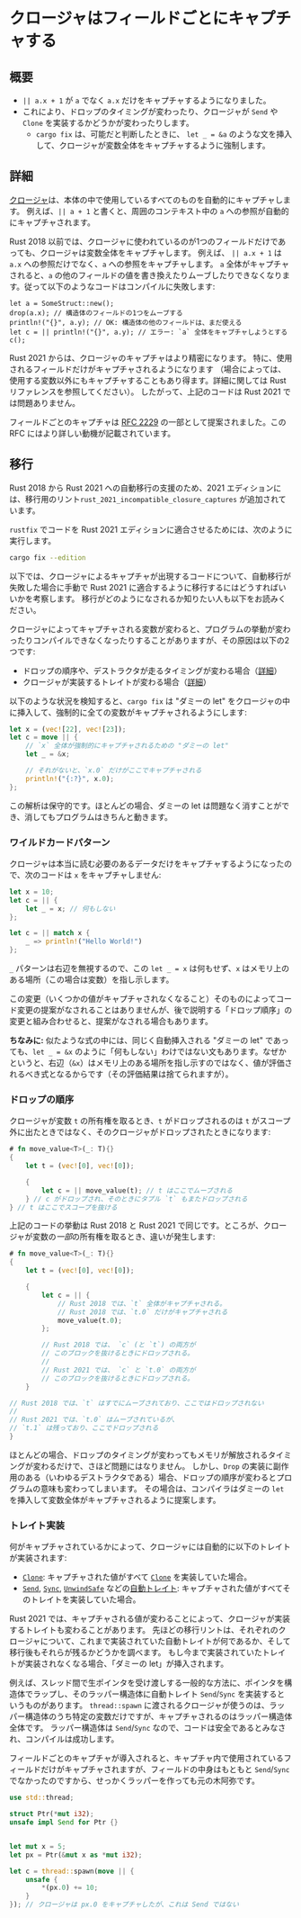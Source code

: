 <!--
# Disjoint capture in closures
-->

# クロージャはフィールドごとにキャプチャする <!-- 代案: クロージャのフィールドごとのキャプチャ、クロージャの非交差キャプチャ、クロージャの素(集合)キャプチャ -->

<!--
## Summary
-->

## 概要

<!--
- `|| a.x + 1` now captures only `a.x` instead of `a`.
- This can cause things to be dropped at different times or affect whether closures implement traits like `Send` or `Clone`.
  - If possible changes are detected, `cargo fix` will insert statements like `let _ = &a` to force a closure to capture the entire variable.
-->

- `|| a.x + 1` が `a` でなく `a.x` だけをキャプチャするようになりました。
- これにより、ドロップのタイミングが変わったり、クロージャが `Send` や `Clone` を実装するかどうかが変わったりします。
  - `cargo fix` は、可能だと判断したときに、 `let _ = &a` のような文を挿入して、クロージャが変数全体をキャプチャするように強制します。

<!--
## Details
-->

## 詳細

<!--
[Closures](https://doc.rust-lang.org/book/ch13-01-closures.html)
automatically capture anything that you refer to from within their body.
For example, `|| a + 1` automatically captures a reference to `a` from the surrounding context.
-->

[クロージャ](https://doc.rust-lang.org/book/ch13-01-closures.html)は、本体の中で使用しているすべてのものを自動的にキャプチャします。<!--TODO: 日本語版の TRPL に置き換える？ -->
例えば、`|| a + 1` と書くと、周囲のコンテキスト中の `a` への参照が自動的にキャプチャされます。

<!--
In Rust 2018 and before, closures capture entire variables, even if the closure only uses one field.
For example, `|| a.x + 1` captures a reference to `a` and not just `a.x`.
Capturing `a` in its entirety prevents mutation or moves from other fields of `a`, so that code like this does not compile:
-->

Rust 2018 以前では、クロージャに使われているのが1つのフィールドだけであっても、クロージャは変数全体をキャプチャします。
例えば、 `|| a.x + 1` は `a.x` への参照だけでなく、`a` への参照をキャプチャします。
`a` 全体がキャプチャされると、`a` の他のフィールドの値を書き換えたりムーブしたりできなくなります。従って以下のようなコードはコンパイルに失敗します:

<!--
```rust,ignore
let a = SomeStruct::new();
drop(a.x); // Move out of one field of the struct
println!("{}", a.y); // Ok: Still use another field of the struct
let c = || println!("{}", a.y); // Error: Tries to capture all of `a`
c();
```
-->

```rust,ignore
let a = SomeStruct::new();
drop(a.x); // 構造体のフィールドの1つをムーブする
println!("{}", a.y); // OK: 構造体の他のフィールドは、まだ使える
let c = || println!("{}", a.y); // エラー: `a` 全体をキャプチャしようとする
c();
```

<!--
Starting in Rust 2021, closures captures are more precise. Typically they will only capture the fields they use (in some cases, they might capture more than just what they use, see the Rust reference for full details). Therefore, the above example will compile fine in Rust 2021.
-->

Rust 2021 からは、クロージャのキャプチャはより精密になります。 特に、使用されるフィールドだけがキャプチャされるようになります
（場合によっては、使用する変数以外にもキャプチャすることもあり得ます。詳細に関しては Rust リファレンスを参照してください）。
したがって、上記のコードは Rust 2021 では問題ありません。

<!--
Disjoint capture was proposed as part of [RFC 2229](https://github.com/rust-lang/rfcs/blob/master/text/2229-capture-disjoint-fields.md) and the RFC contains details about the motivation.
-->

フィールドごとのキャプチャは [RFC 2229](https://github.com/rust-lang/rfcs/blob/master/text/2229-capture-disjoint-fields.md) の一部として提案されました。この RFC にはより詳しい動機が記載されています。

<!--
## Migration
-->

## 移行

<!--
As a part of the 2021 edition a migration lint, `rust_2021_incompatible_closure_captures`, has been added in order to aid in automatic migration of Rust 2018 codebases to Rust 2021.
-->

Rust 2018 から Rust 2021 への自動移行の支援のため、2021 エディションには、移行用のリント`rust_2021_incompatible_closure_captures` が追加されています。

<!--
In order to have `rustfix` migrate your code to be Rust 2021 Edition compatible, run:
-->

`rustfix` でコードを Rust 2021 エディションに適合させるためには、次のように実行します。

```sh
cargo fix --edition
```

<!--
Below is an examination of how to manually migrate code to use closure captures that are compatible with Rust 2021 should the automatic migration fail 
or you would like to better understand how the migration works.
-->

以下では、クロージャによるキャプチャが出現するコードについて、自動移行が失敗した場合に手動で Rust 2021 に適合するように移行するにはどうすればいいかを考察します。
移行がどのようになされるか知りたい人も以下をお読みください。

<!--
Changing the variables captured by a closure can cause programs to change behavior or to stop compiling in two cases:
-->

クロージャによってキャプチャされる変数が変わると、プログラムの挙動が変わったりコンパイルできなくなったりすることがありますが、その原因は以下の2つです:

<!--
- changes to drop order, or when destructors run ([details](#drop-order));
- changes to which traits a closure implements ([details](#trait-implementations)).
-->

- ドロップの順序や、デストラクタが走るタイミングが変わる場合（[詳細](#ドロップの順序)）
- クロージャが実装するトレイトが変わる場合（[詳細](#トレイト実装)）

<!--
Whenever any of the scenarios below are detected, `cargo fix` will insert a "dummy let" into your closure to force it to capture the entire variable:
-->

以下のような状況を検知すると、`cargo fix` は "ダミーの let" をクロージャの中に挿入して、強制的に全ての変数がキャプチャされるようにします:

<!--
```rust
let x = (vec![22], vec![23]);
let c = move || {
    // "Dummy let" that forces `x` to be captured in its entirety
    let _ = &x;

    // Otherwise, only `x.0` would be captured here
    println!("{:?}", x.0);
};
```
-->

```rust
let x = (vec![22], vec![23]);
let c = move || {
    // `x` 全体が強制的にキャプチャされるための "ダミーの let"
    let _ = &x;

    // それがないと、`x.0` だけがここでキャプチャされる
    println!("{:?}", x.0);
};
```

<!--
This is a conservative analysis: in many cases, these dummy lets can be safely removed and your program will work fine.
-->

この解析は保守的です。ほとんどの場合、ダミーの let は問題なく消すことができ、消してもプログラムはきちんと動きます。

<!--
### Wild Card Patterns
-->

### ワイルドカードパターン

<!--
Closures now only capture data that needs to be read, which means the following closures will not capture `x`:
-->

クロージャは本当に読む必要のあるデータだけをキャプチャするようになったので、次のコードは `x` をキャプチャしません:

<!--
```rust
let x = 10;
let c = || {
    let _ = x; // no-op
};

let c = || match x {
    _ => println!("Hello World!")
};
```
-->

```rust
let x = 10;
let c = || {
    let _ = x; // 何もしない
};

let c = || match x {
    _ => println!("Hello World!")
};
```

<!--
The `let _ = x` statement here is a no-op, since the `_` pattern completely ignores the right-hand side, and `x` is a reference to a place in memory (in this case, a variable).
-->

`_` パターンは右辺を無視するので、この `let _ = x` は何もせず、`x` はメモリ上のある場所（この場合は変数）を指し示します<!--TODO: 最後どういう意味なんでしょうか。これで訳合ってますか？-->。

<!--
This change by itself (capturing fewer values) doesn't trigger any suggestions, but it may do so in conjunction with the "drop order" change below.
-->

この変更（いくつかの値がキャプチャされなくなること）そのものによってコード変更の提案がなされることはありませんが、後で説明する「ドロップ順序」の変更と組み合わせると、提案がなされる場合もあります。

<!--
**Subtle:** There are other similar expressions, such as the "dummy lets" `let _ = &x` that we insert, which are not no-ops. This is because the right-hand side (`&x`) is not a reference to a place in memory, but rather an expression that must first be evaluated (and whose result is then discarded).
-->

**ちなみに:** 似たような式の中には、同じく自動挿入される "ダミーの let" であっても、`let _ = &x` のように「何もしない」わけではない文もあります。なぜかというと、右辺（`&x`）はメモリ上のある場所を指し示すのではなく、値が評価されるべき式となるからです（その評価結果は捨てられますが）。

<!--
### Drop Order
-->

### ドロップの順序

<!--
When a closure takes ownership of a value from a variable `t`, that value is then dropped when the closure is dropped, and not when the variable `t` goes out of scope:
-->

クロージャが変数 `t` の所有権を取るとき、`t` がドロップされるのは `t` がスコープ外に出たときではなく、そのクロージャがドロップされたときになります:

<!--
```rust
# fn move_value<T>(_: T){}
{
    let t = (vec![0], vec![0]);

    {
        let c = || move_value(t); // t is moved here
    } // c is dropped, which drops the tuple `t` as well
} // t goes out of scope here
```
-->

```rust
# fn move_value<T>(_: T){}
{
    let t = (vec![0], vec![0]);

    {
        let c = || move_value(t); // t はここでムーブされる
    } // c がドロップされ、そのときにタプル `t` もまたドロップされる
} // t はここでスコープを抜ける
```

<!--
The above code will run the same in both Rust 2018 and Rust 2021. However, in cases where the closure only takes ownership of _part_ of a variable, there can be differences:
-->

上記のコードの挙動は Rust 2018 と Rust 2021 で同じです。ところが、クロージャが変数の<!-- -->_一部_<!-- -->の所有権を取るとき、違いが発生します:

<!--
```rust
# fn move_value<T>(_: T){}
{
    let t = (vec![0], vec![0]);

    {
        let c = || {
            // In Rust 2018, captures all of `t`.
            // In Rust 2021, captures only `t.0`
            move_value(t.0);
        };

        // In Rust 2018, `c` (and `t`) are both dropped when we
        // exit this block.
        //
        // In Rust 2021, `c` and `t.0` are both dropped when we
        // exit this block.
    }

// In Rust 2018, the value from `t` has been moved and is
// not dropped.
//
// In Rust 2021, the value from `t.0` has been moved, but `t.1`
// remains, so it will be dropped here.
}
```
-->

```rust
# fn move_value<T>(_: T){}
{
    let t = (vec![0], vec![0]);

    {
        let c = || {
            // Rust 2018 では、`t` 全体がキャプチャされる。
            // Rust 2018 では、`t.0` だけがキャプチャされる
            move_value(t.0);
        };

        // Rust 2018 では、 `c` (と `t`) の両方が
        // このブロックを抜けるときにドロップされる。
        //
        // Rust 2021 では、 `c` と `t.0` の両方が
        // このブロックを抜けるときにドロップされる。
    }

// Rust 2018 では、`t` はすでにムーブされており、ここではドロップされない
//
// Rust 2021 では、`t.0` はムーブされているが、
// `t.1` は残っており、ここでドロップされる
}
```

<!--
In most cases, dropping values at different times just affects when memory is freed and is not important. However, some `Drop` impls (aka, destructors) have side-effects, and changing the drop order in those cases can alter the semantics of your program. In such cases, the compiler will suggest inserting a dummy `let` to force the entire variable to be captured.
-->

ほとんどの場合、ドロップのタイミングが変わってもメモリが解放されるタイミングが変わるだけで、さほど問題にはなりません。
しかし、`Drop` の実装に副作用のある（いわゆるデストラクタである）場合、ドロップの順序が変わるとプログラムの意味も変わってしまいます。
その場合は、コンパイラはダミーの `let` を挿入して変数全体がキャプチャされるように提案します。

<!--
### Trait implementations
-->

### トレイト実装

<!--
Closures automatically implement the following traits based on what values they capture:
-->

何がキャプチャされているかによって、クロージャには自動的に以下のトレイトが実装されます:

<!--
- [`Clone`]: if all captured values are [`Clone`].
- [Auto traits] like [`Send`], [`Sync`], and [`UnwindSafe`]: if all captured values implement the given trait.
-->

- [`Clone`]: キャプチャされた値がすべて [`Clone`] を実装していた場合。
- [`Send`], [`Sync`], [`UnwindSafe`] などの[自動トレイト]: キャプチャされた値がすべてそのトレイトを実装していた場合。

<!--
[auto traits]: https://doc.rust-lang.org/nightly/reference/special-types-and-traits.html#auto-traits
[`clone`]: https://doc.rust-lang.org/std/clone/trait.Clone.html
[`send`]: https://doc.rust-lang.org/std/marker/trait.Send.html
[`sync`]: https://doc.rust-lang.org/std/marker/trait.Sync.html
[`unwindsafe`]: https://doc.rust-lang.org/std/marker/trait.UnwindSafe.html
-->

[自動トレイト]: https://doc.rust-lang.org/nightly/reference/special-types-and-traits.html#auto-traits
[`clone`]: https://doc.rust-lang.org/std/clone/trait.Clone.html
[`send`]: https://doc.rust-lang.org/std/marker/trait.Send.html
[`sync`]: https://doc.rust-lang.org/std/marker/trait.Sync.html
[`unwindsafe`]: https://doc.rust-lang.org/std/marker/trait.UnwindSafe.html

<!--
In Rust 2021, since different values are being captured, this can affect what traits a closure will implement. The migration lints test each closure to see whether it would have implemented a given trait before and whether it still implements it now; if they find that a trait used to be implemented but no longer is, then "dummy lets" are inserted.
-->

Rust 2021 では、キャプチャされる値が変わることによって、クロージャが実装するトレイトも変わることがあります。
先ほどの移行リントは、それぞれのクロージャについて、これまで実装されていた自動トレイトが何であるか、そして移行後もそれらが残るかどうかを調べます。
もし今まで実装されていたトレイトが実装されなくなる場合、「ダミーの let」が挿入されます。

<!--
For instance, a common way to allow passing around raw pointers between threads is to wrap them in a struct and then implement `Send`/`Sync` auto trait for the wrapper. The closure that is passed to `thread::spawn` uses the specific fields within the wrapper but the entire wrapper is captured regardless. Since the wrapper is `Send`/`Sync`, the code is considered safe and therefore compiles successfully.
-->

例えば、スレッド間で生ポインタを受け渡しする一般的な方法に、ポインタを構造体でラップし、そのラッパー構造体に自動トレイト `Send`/`Sync` を実装するというものがあります。
`thread::spawn` に渡されるクロージャが使うのは、ラッパー構造体のうち特定の変数だけですが、キャプチャされるのはラッパー構造体全体です。
ラッパー構造体は `Send`/`Sync` なので、コードは安全であるとみなされ、コンパイルは成功します。

<!--
With disjoint captures, only the specific field mentioned in the closure gets captured, which wasn't originally `Send`/`Sync` defeating the purpose of the wrapper.
-->

フィールドごとのキャプチャが導入されると、キャプチャ内で使用されているフィールドだけがキャプチャされますが、フィールドの中身はもともと `Send`/`Sync` でなかったのですから、せっかくラッパーを作っても元の木阿弥です。

<!--
```rust
use std::thread;

struct Ptr(*mut i32);
unsafe impl Send for Ptr {}


let mut x = 5;
let px = Ptr(&mut x as *mut i32);

let c = thread::spawn(move || {
    unsafe {
        *(px.0) += 10;
    }
}); // Closure captured px.0 which is not Send
```
-->

```rust
use std::thread;

struct Ptr(*mut i32);
unsafe impl Send for Ptr {}


let mut x = 5;
let px = Ptr(&mut x as *mut i32);

let c = thread::spawn(move || {
    unsafe {
        *(px.0) += 10;
    }
}); // クロージャは px.0 をキャプチャしたが、これは Send ではない
```
